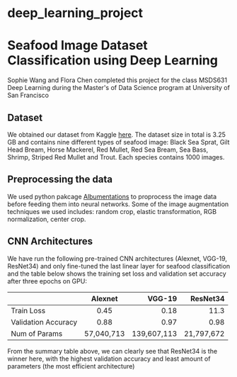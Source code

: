# deep_learning_project

# Seafood Image Dataset Classification using Deep Learning 

Sophie Wang and Flora Chen completed this project for the class MSDS631 Deep Learning during the Master's of Data Science program at University of San Francisco 


## Dataset 
We obtained our dataset from Kaggle [here](https://www.kaggle.com/crowww/a-large-scale-fish-dataset?select=NA_Fish_Dataset). The dataset size in total is 3.25 GB and contains nine different types of seafood image: Black Sea Sprat, Gilt Head Bream, Horse Mackerel, Red Mullet, Red Sea Bream, Sea Bass, Shrimp, Striped Red Mullet and Trout. Each species contains 1000 images. 


## Preprocessing the data
We used python pakcage [Albumentations](https://albumentations.ai/docs/) to proprocess the image data before feeding them into neural networks. Some of the image augmentation techniques we used includes: random crop, elastic transformation, RGB normalization, center crop. 


## CNN Architectures
We have run the following pre-trained CNN architectures (Alexnet, VGG-19, ResNet34) and only fine-tuned the last linear layer for seafood classification and the table below shows the training set loss and validation set accuracy after three epochs on GPU:

|      | Alexnet    | VGG-19   | ResNet34    |
| :------------- | :----------: | -----------: | -----------: |
|  Train Loss | 0.45  | 0.18    | 11.3    |
| Validation Accuracy  | 0.88 | 0.97  | 0.98  |
|  Num of Params | 57,040,713 | 139,607,113  | 21,797,672 |

From the summary table above, we can clearly see that ResNet34 is the winner here, with the highest validation accuracy and least amount of parameters (the most efficient architecture)
